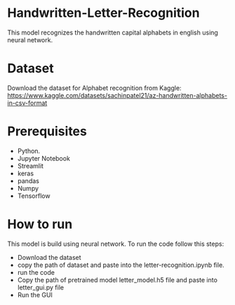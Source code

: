 # Handwritten-Letter-Recognition
This model recognizes the handwritten capital alphabets in english using neural network.

# Dataset
Download the dataset for Alphabet recognition from Kaggle:  https://www.kaggle.com/datasets/sachinpatel21/az-handwritten-alphabets-in-csv-format

# Prerequisites

- Python.
- Jupyter Notebook
- Streamlit
- keras
- pandas
- Numpy
- Tensorflow

# How to run

This model is build using neural network. To run the code follow this steps:
- Download the dataset
- copy the path of dataset and paste into the letter-recognition.ipynb file.
- run the code
- Copy the path of pretrained model letter_model.h5 file and paste into letter_gui.py file
- Run the GUI
